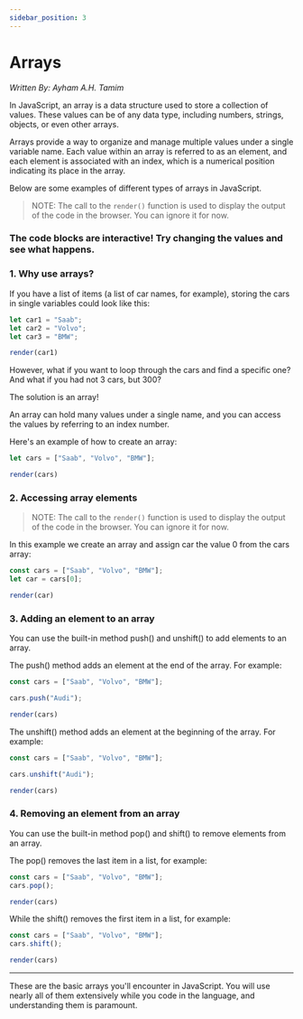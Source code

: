 ```yaml
---
sidebar_position: 3
---
```


# Arrays
*Written By: Ayham A.H. Tamim*


In JavaScript, an array is a data structure used to store a collection of values. These values can be of any data type, including numbers, strings, objects, or even other arrays.

Arrays provide a way to organize and manage multiple values under a single variable name. Each value within an array is referred to as an element, and each element is associated with an index, which is a numerical position indicating its place in the array.

Below are some examples of different types of arrays in JavaScript.

> NOTE:
> The call to the `render()` function is used to display the output of the code in the browser. You can ignore it for now.

### **The code blocks are interactive! Try changing the values and see what happens.**

### 1. Why use arrays?

If you have a list of items (a list of car names, for example), storing the cars in single variables could look like this:

 ```javascript live noInline
let car1 = "Saab";
let car2 = "Volvo";
let car3 = "BMW";

render(car1)
  ```

However, what if you want to loop through the cars and find a specific one? And what if you had not 3 cars, but 300?

The solution is an array!

An array can hold many values under a single name, and you can access the values by referring to an index number.

Here's an example of how to create an array:

```javascript live noInline
let cars = ["Saab", "Volvo", "BMW"];

render(cars)
```

### 2. Accessing array elements

> NOTE:
> The call to the `render()` function is used to display the output of the code in the browser. You can ignore it for now.

In this example we create an array and assign car the value 0 from the cars array: 

```javascript live noInline
const cars = ["Saab", "Volvo", "BMW"];
let car = cars[0];

render(car)
```

### 3. Adding an element to an array

You can use the built-in method push() and unshift() to add elements to an array.

The push() method adds an element at the end of the array. For example: 

```javascript live noInline
const cars = ["Saab", "Volvo", "BMW"];

cars.push("Audi");

render(cars)
```

The unshift() method adds an element at the beginning of the array. For example:

```javascript live noInline
const cars = ["Saab", "Volvo", "BMW"];

cars.unshift("Audi");

render(cars)
```

### 4. Removing an element from an array

You can use the built-in method pop() and shift() to remove elements from an array.

The pop() removes the last item in a list, for example:

```javascript live noInline
const cars = ["Saab", "Volvo", "BMW"];
cars.pop();

render(cars)
```

While the shift() removes the first item in a list, for example:

```javascript live noInline
const cars = ["Saab", "Volvo", "BMW"];
cars.shift();

render(cars)
```

---


These are the basic arrays you'll encounter in JavaScript. You will use nearly all of them extensively while you code in the language, and understanding them is paramount.



